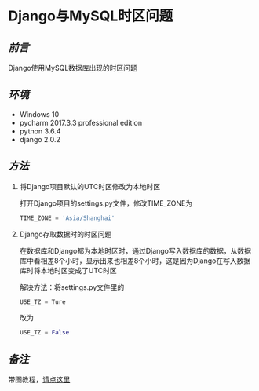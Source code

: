 # Django与MySQL时区问题

## *前言*

Django使用MySQL数据库出现的时区问题

## *环境*

- Windows 10
- pycharm 2017.3.3 professional edition
- python 3.6.4
- django 2.0.2

## *方法*

1. 将Django项目默认的UTC时区修改为本地时区

    打开Django项目的settings.py文件，修改TIME_ZONE为
    ```python
    TIME_ZONE = 'Asia/Shanghai'
    ```

2. Django存取数据时的时区问题

    在数据库和Django都为本地时区时，通过Django写入数据库的数据，从数据库中看相差8个小时，显示出来也相差8个小时，这是因为Django在写入数据库时将本地时区变成了UTC时区

    解决方法：将settings.py文件里的
    ```python
    USE_TZ = Ture
    ```
    改为
    ```python
    USE_TZ = False
    ```

## *备注*

带图教程，[请点这里](https://blog.csdn.net/mildddd/article/details/79800860)